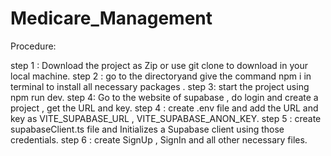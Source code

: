 # Medicare_Management
Procedure:

step 1 : Download the project as Zip or use git clone <repository link> to download in your local machine.
step 2 : go to the directoryand give the command npm i in terminal to install all necessary packages .
step 3: start the project using npm run dev.
step 4: Go to the website of supabase , do login and create a project , get the URL and key.
step 4 : create .env file and add the URL and key as VITE_SUPABASE_URL , VITE_SUPABASE_ANON_KEY.
step 5 : create supabaseClient.ts file and Initializes a Supabase client using those credentials.
step 6 : create SignUp , SignIn and all other necessary files.

